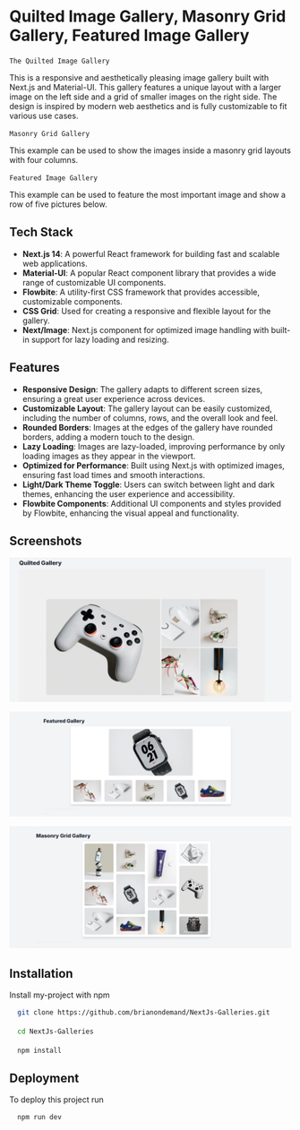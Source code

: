 
# Quilted Image Gallery, Masonry Grid Gallery, Featured Image Gallery

`The Quilted Image Gallery`

This is a responsive and aesthetically pleasing image gallery built with Next.js and Material-UI. This gallery features a unique layout with a larger image on the left side and a grid of smaller images on the right side. The design is inspired by modern web aesthetics and is fully customizable to fit various use cases.

`Masonry Grid Gallery`

This example can be used to show the images inside a masonry grid layouts with four columns.

`Featured Image Gallery`

This example can be used to feature the most important image and show a row of five pictures below.

## Tech Stack

- **Next.js 14**: A powerful React framework for building fast and scalable web applications.
- **Material-UI**: A popular React component library that provides a wide range of customizable UI components.
- **Flowbite**: A utility-first CSS framework that provides accessible, customizable components.
- **CSS Grid**: Used for creating a responsive and flexible layout for the gallery.
- **Next/Image**: Next.js component for optimized image handling with built-in support for lazy loading and resizing.


## Features

- **Responsive Design**: The gallery adapts to different screen sizes, ensuring a great user experience across devices.
- **Customizable Layout**: The gallery layout can be easily customized, including the number of columns, rows, and the overall look and feel.
- **Rounded Borders**: Images at the edges of the gallery have rounded borders, adding a modern touch to the design.
- **Lazy Loading**: Images are lazy-loaded, improving performance by only loading images as they appear in the viewport.
- **Optimized for Performance**: Built using Next.js with optimized images, ensuring fast load times and smooth interactions.
- **Light/Dark Theme Toggle**: Users can switch between light and dark themes, enhancing the user experience and accessibility.
- **Flowbite Components**: Additional UI components and styles provided by Flowbite, enhancing the visual appeal and functionality.


## Screenshots

![App Screenshot](https://github.com/brianondemand/NextJs-Galleries/blob/main/public/screens/image1.png)

![App Screenshot](https://github.com/brianondemand/NextJs-Galleries/blob/main/public/screens/image2.png)

![App Screenshot](https://github.com/brianondemand/NextJs-Galleries/blob/main/public/screens/image3.png)


## Installation

Install my-project with npm

```bash
  git clone https://github.com/brianondemand/NextJs-Galleries.git

  cd NextJs-Galleries

  npm install

```
    
## Deployment

To deploy this project run

```bash
  npm run dev

```



